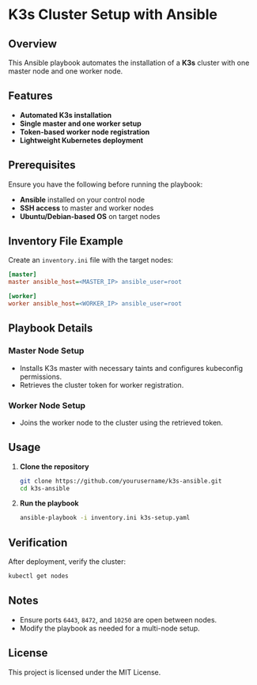 # K3s Cluster Setup with Ansible

## Overview
This Ansible playbook automates the installation of a **K3s** cluster with one master node and one worker node.

## Features
- **Automated K3s installation**
- **Single master and one worker setup**
- **Token-based worker node registration**
- **Lightweight Kubernetes deployment**

## Prerequisites
Ensure you have the following before running the playbook:
- **Ansible** installed on your control node
- **SSH access** to master and worker nodes
- **Ubuntu/Debian-based OS** on target nodes

## Inventory File Example
Create an `inventory.ini` file with the target nodes:
```ini
[master]
master ansible_host=<MASTER_IP> ansible_user=root

[worker]
worker ansible_host=<WORKER_IP> ansible_user=root
```

## Playbook Details
### Master Node Setup
- Installs K3s master with necessary taints and configures kubeconfig permissions.
- Retrieves the cluster token for worker registration.

### Worker Node Setup
- Joins the worker node to the cluster using the retrieved token.

## Usage
1. **Clone the repository**
   ```bash
   git clone https://github.com/yourusername/k3s-ansible.git
   cd k3s-ansible
   ```

2. **Run the playbook**
   ```bash
   ansible-playbook -i inventory.ini k3s-setup.yaml
   ```

## Verification
After deployment, verify the cluster:
```bash
kubectl get nodes
```

## Notes
- Ensure ports `6443`, `8472`, and `10250` are open between nodes.
- Modify the playbook as needed for a multi-node setup.

## License
This project is licensed under the MIT License.

